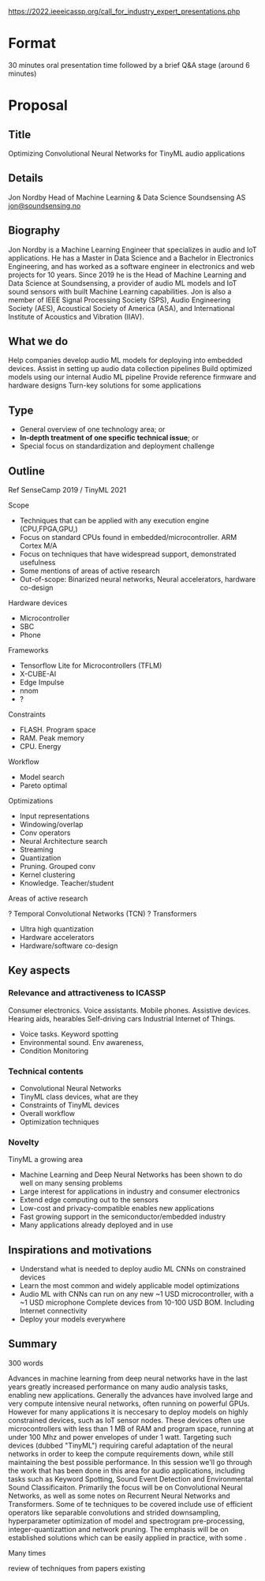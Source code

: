 
https://2022.ieeeicassp.org/call_for_industry_expert_presentations.php

# Format
30 minutes oral presentation time followed by a brief Q&A stage (around 6 minutes)

# Proposal

## Title
Optimizing Convolutional Neural Networks for TinyML audio applications

## Details
Jon Nordby
Head of Machine Learning & Data Science
Soundsensing AS
jon@soundsensing.no

## Biography

Jon Nordby is a Machine Learning Engineer that specializes in audio and IoT applications.
He has a Master in Data Science and a Bachelor in Electronics Engineering,
and has worked as a software engineer in electronics and web projects for 10 years.
Since 2019 he is the Head of Machine Learning and Data Science at Soundsensing,
a provider of audio ML models and IoT sound sensors with built Machine Learning capabilities.
Jon is also a member of IEEE Signal Processing Society (SPS), Audio Engineering Society (AES),
Acoustical Society of America (ASA), and International Institute of Acoustics and Vibration (IIAV).

## What we do
Help companies develop audio ML models for deploying into embedded devices.
Assist in setting up audio data collection pipelines
Build optimized models using our internal Audio ML pipeline
Provide reference firmware and hardware designs
Turn-key solutions for some applications

## Type

- General overview of one technology area; or
- **In-depth treatment of one specific technical issue**; or
- Special focus on standardization and deployment challenge

## Outline

Ref SenseCamp 2019 / TinyML 2021

Scope

- Techniques that can be applied with any execution engine (CPU,FPGA,GPU,)
- Focus on standard CPUs found in embedded/microcontroller. ARM Cortex M/A
- Focus on techniques that have widespread support, demonstrated usefulness
- Some mentions of areas of active research
- Out-of-scope: Binarized neural networks, Neural accelerators, hardware co-design

Hardware devices

- Microcontroller
- SBC
- Phone

Frameworks

- Tensorflow Lite for Microcontrollers (TFLM)
- X-CUBE-AI
- Edge Impulse
- nnom
- ?

Constraints

- FLASH. Program space
- RAM. Peak memory
- CPU. Energy

Workflow

- Model search
- Pareto optimal

Optimizations

- Input representations
- Windowing/overlap
- Conv operators
- Neural Architecture search
- Streaming
- Quantization
- Pruning. Grouped conv
- Kernel clustering
- Knowledge. Teacher/student

Areas of active research

? Temporal Convolutional Networks (TCN) 
? Transformers
- Ultra high quantization
- Hardware accelerators
- Hardware/software co-design


## Key aspects

### Relevance and attractiveness to ICASSP
Consumer electronics. Voice assistants. Mobile phones.
Assistive devices. Hearing aids, hearables
Self-driving cars
Industrial Internet of Things.

- Voice tasks. Keyword spotting
- Environmental sound. Env awareness, 
- Condition Monitoring

### Technical contents

- Convolutional Neural Networks
- TinyML class devices, what are they
- Constraints of TinyML devices
- Overall workflow
- Optimization techniques

### Novelty

TinyML a growing area

- Machine Learning and Deep Neural Networks has been shown to do well on many sensing problems
- Large interest for applications in industry and consumer electronics
- Extend edge computing out to the sensors
- Low-cost and privacy-compatible enables new applications
- Fast growing support in the semiconductor/embedded industry
- Many applications already deployed and in use

## Inspirations and motivations

- Understand what is needed to deploy audio ML CNNs on constrained devices
- Learn the most common and widely applicable model optimizations
- Audio ML with CNNs can run on any new ~1 USD microcontroller, with a ~1 USD microphone
Complete devices from 10-100 USD BOM. Including Internet connectivity
- Deploy your models everywhere


## Summary
300 words

Advances in machine learning from deep neural networks have in the last years
greatly increased performance on many audio analysis tasks, enabling new applications.
Generally the advances have involved large and very compute intensive neural networks,
often running on powerful GPUs.
However for many applications it is neccesary to deploy models on highly constrained devices,
such as IoT sensor nodes.
These devices often use microcontrollers with less than 1 MB of RAM and program space,
running at under 100 Mhz and power envelopes of under 1 watt.
Targeting such devices (dubbed "TinyML") requiring careful adaptation of the neural networks
in order to keep the compute requirements down, while still maintaining the best possible performance.
In this session we'll go through the work that has been done in this area for audio applications,
including tasks such as Keyword Spotting, Sound Event Detection and Environmental Sound Classificaiton.
Primarily the focus will be on Convolutional Neural Networks,
as well as some notes on Recurrent Neural Networks and Transformers.
Some of te techniques to be covered include use of efficient operators like separable convolutions and
strided downsampling,
hyperparameter optimization of model and spectrogram pre-processing,
integer-quantizattion and network pruning.
The emphasis will be on established solutions which can be easily applied in practice,
with some .

Many times 

review of techniques from papers existing 


